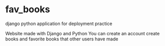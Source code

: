 # fav_books
django python application for deployment practice


Website made with Django and Python
You can create an account
create books and favorite books that other users have made

